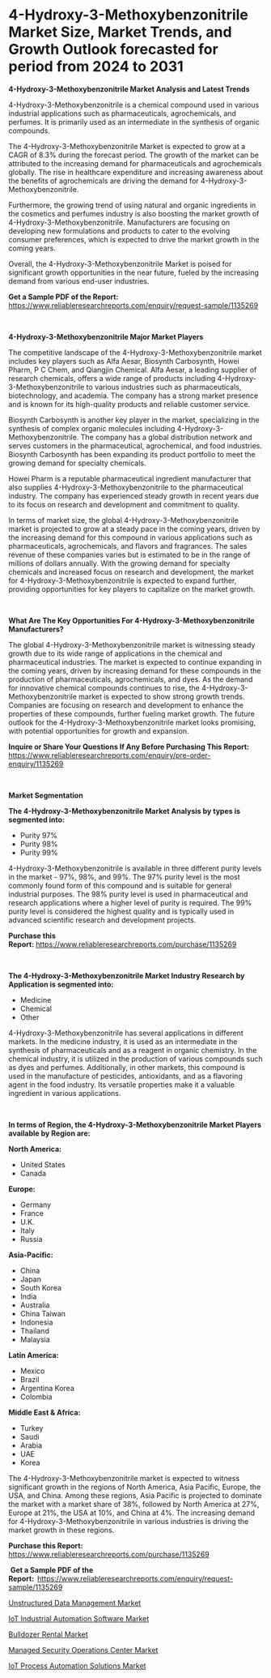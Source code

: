 <p><h1>4-Hydroxy-3-Methoxybenzonitrile Market Size, Market Trends, and Growth Outlook forecasted for period from 2024 to 2031</h1></p><p><strong>4-Hydroxy-3-Methoxybenzonitrile Market Analysis and Latest Trends</strong></p>
<p><p>4-Hydroxy-3-Methoxybenzonitrile is a chemical compound used in various industrial applications such as pharmaceuticals, agrochemicals, and perfumes. It is primarily used as an intermediate in the synthesis of organic compounds.</p><p>The 4-Hydroxy-3-Methoxybenzonitrile Market is expected to grow at a CAGR of 8.3% during the forecast period. The growth of the market can be attributed to the increasing demand for pharmaceuticals and agrochemicals globally. The rise in healthcare expenditure and increasing awareness about the benefits of agrochemicals are driving the demand for 4-Hydroxy-3-Methoxybenzonitrile.</p><p>Furthermore, the growing trend of using natural and organic ingredients in the cosmetics and perfumes industry is also boosting the market growth of 4-Hydroxy-3-Methoxybenzonitrile. Manufacturers are focusing on developing new formulations and products to cater to the evolving consumer preferences, which is expected to drive the market growth in the coming years.</p><p>Overall, the 4-Hydroxy-3-Methoxybenzonitrile Market is poised for significant growth opportunities in the near future, fueled by the increasing demand from various end-user industries.</p></p>
<p><strong>Get a Sample PDF of the Report:&nbsp;</strong> <a href="https://www.reliableresearchreports.com/enquiry/request-sample/1135269">https://www.reliableresearchreports.com/enquiry/request-sample/1135269</a></p>
<p>&nbsp;</p>
<p><strong>4-Hydroxy-3-Methoxybenzonitrile Major Market Players</strong></p>
<p><p>The competitive landscape of the 4-Hydroxy-3-Methoxybenzonitrile market includes key players such as Alfa Aesar, Biosynth Carbosynth, Howei Pharm, P C Chem, and Qiangjin Chemical. Alfa Aesar, a leading supplier of research chemicals, offers a wide range of products including 4-Hydroxy-3-Methoxybenzonitrile to various industries such as pharmaceuticals, biotechnology, and academia. The company has a strong market presence and is known for its high-quality products and reliable customer service.</p><p>Biosynth Carbosynth is another key player in the market, specializing in the synthesis of complex organic molecules including 4-Hydroxy-3-Methoxybenzonitrile. The company has a global distribution network and serves customers in the pharmaceutical, agrochemical, and food industries. Biosynth Carbosynth has been expanding its product portfolio to meet the growing demand for specialty chemicals.</p><p>Howei Pharm is a reputable pharmaceutical ingredient manufacturer that also supplies 4-Hydroxy-3-Methoxybenzonitrile to the pharmaceutical industry. The company has experienced steady growth in recent years due to its focus on research and development and commitment to quality.</p><p>In terms of market size, the global 4-Hydroxy-3-Methoxybenzonitrile market is projected to grow at a steady pace in the coming years, driven by the increasing demand for this compound in various applications such as pharmaceuticals, agrochemicals, and flavors and fragrances. The sales revenue of these companies varies but is estimated to be in the range of millions of dollars annually. With the growing demand for specialty chemicals and increased focus on research and development, the market for 4-Hydroxy-3-Methoxybenzonitrile is expected to expand further, providing opportunities for key players to capitalize on the market growth.</p></p>
<p>&nbsp;</p>
<p><strong>What Are The Key Opportunities For 4-Hydroxy-3-Methoxybenzonitrile Manufacturers?</strong></p>
<p><p>The global 4-Hydroxy-3-Methoxybenzonitrile market is witnessing steady growth due to its wide range of applications in the chemical and pharmaceutical industries. The market is expected to continue expanding in the coming years, driven by increasing demand for these compounds in the production of pharmaceuticals, agrochemicals, and dyes. As the demand for innovative chemical compounds continues to rise, the 4-Hydroxy-3-Methoxybenzonitrile market is expected to show strong growth trends. Companies are focusing on research and development to enhance the properties of these compounds, further fueling market growth. The future outlook for the 4-Hydroxy-3-Methoxybenzonitrile market looks promising, with potential opportunities for growth and expansion.</p></p>
<p><strong>Inquire or Share Your Questions If Any Before Purchasing This Report:</strong> <a href="https://www.reliableresearchreports.com/enquiry/pre-order-enquiry/1135269">https://www.reliableresearchreports.com/enquiry/pre-order-enquiry/1135269</a></p>
<p>&nbsp;</p>
<p><strong>Market Segmentation</strong></p>
<p><strong>The 4-Hydroxy-3-Methoxybenzonitrile Market Analysis by types is segmented into:</strong></p>
<p><ul><li>Purity 97%</li><li>Purity 98%</li><li>Purity 99%</li></ul></p>
<p><p>4-Hydroxy-3-Methoxybenzonitrile is available in three different purity levels in the market - 97%, 98%, and 99%. The 97% purity level is the most commonly found form of this compound and is suitable for general industrial purposes. The 98% purity level is used in pharmaceutical and research applications where a higher level of purity is required. The 99% purity level is considered the highest quality and is typically used in advanced scientific research and development projects.</p></p>
<p><strong>Purchase this Report:&nbsp;</strong><a href="https://www.reliableresearchreports.com/purchase/1135269">https://www.reliableresearchreports.com/purchase/1135269</a></p>
<p>&nbsp;</p>
<p><strong>The 4-Hydroxy-3-Methoxybenzonitrile Market Industry Research by Application is segmented into:</strong></p>
<p><ul><li>Medicine</li><li>Chemical</li><li>Other</li></ul></p>
<p><p>4-Hydroxy-3-Methoxybenzonitrile has several applications in different markets. In the medicine industry, it is used as an intermediate in the synthesis of pharmaceuticals and as a reagent in organic chemistry. In the chemical industry, it is utilized in the production of various compounds such as dyes and perfumes. Additionally, in other markets, this compound is used in the manufacture of pesticides, antioxidants, and as a flavoring agent in the food industry. Its versatile properties make it a valuable ingredient in various applications.</p></p>
<p>&nbsp;</p>
<p><strong>In terms of Region, the 4-Hydroxy-3-Methoxybenzonitrile Market Players available by Region are:</strong></p>
<p>
    <p> <strong> North America: </strong>
        <ul>
            <li>United States</li>
            <li>Canada</li>
        </ul>
        </p> 
    <p> <strong> Europe: </strong>
        <ul>
            <li>Germany</li>
            <li>France</li>
            <li>U.K.</li>
            <li>Italy</li>
            <li>Russia</li>
        </ul>
        </p> 
    <p> <strong> Asia-Pacific: </strong>
        <ul>
            <li>China</li>
            <li>Japan</li>
            <li>South Korea</li>
            <li>India</li>
            <li>Australia</li>
            <li>China Taiwan</li>
            <li>Indonesia</li>
            <li>Thailand</li>
            <li>Malaysia</li>
        </ul>
        </p> 
    <p> <strong> Latin America: </strong>
        <ul>
            <li>Mexico</li>
            <li>Brazil</li>
            <li>Argentina Korea</li>
            <li>Colombia</li>
        </ul>
        </p> 
    <p> <strong> Middle East & Africa: </strong>
        <ul>
            <li>Turkey</li>
            <li>Saudi</li>
            <li>Arabia</li>
            <li>UAE</li>
            <li>Korea</li>
        </ul>
    </p>
    </p>
<p><p>The 4-Hydroxy-3-Methoxybenzonitrile market is expected to witness significant growth in the regions of North America, Asia Pacific, Europe, the USA, and China. Among these regions, Asia Pacific is projected to dominate the market with a market share of 38%, followed by North America at 27%, Europe at 21%, the USA at 10%, and China at 4%. The increasing demand for 4-Hydroxy-3-Methoxybenzonitrile in various industries is driving the market growth in these regions.</p></p>
<p><strong>Purchase this Report: </strong><a href="https://www.reliableresearchreports.com/purchase/1135269">https://www.reliableresearchreports.com/purchase/1135269</a></p>
<p>&nbsp;<strong>Get a Sample PDF of the Report:&nbsp;&nbsp;</strong><a href="https://www.reliableresearchreports.com/enquiry/request-sample/1135269">https://www.reliableresearchreports.com/enquiry/request-sample/1135269</a></p>
<p><strong></strong></p>
<p><p><a href="https://medium.com/@bartonhintz/unstructured-data-management-market-report-reveals-the-latest-trends-and-growth-opportunities-of-24608b2fbf17">Unstructured Data Management Market</a></p><p><a href="https://github.com/peachesmcdowel1/Market-Research-Report-List-1/blob/main/iot-industrial-automation-software-market.md">IoT Industrial Automation Software Market</a></p><p><a href="https://medium.com/@bartonhintz/bulldozer-rental-market-trends-forecast-and-competitive-analysis-to-2031-766b091545f7">Bulldozer Rental Market</a></p><p><a href="https://medium.com/@bartonhintz/managed-security-operations-center-market-insight-market-trends-growth-forecasted-from-2024-to-34428b9fb195">Managed Security Operations Center Market</a></p><p><a href="https://github.com/redneck06/Market-Research-Report-List-2/blob/main/iot-process-automation-solutions-market.md">IoT Process Automation Solutions Market</a></p></p>